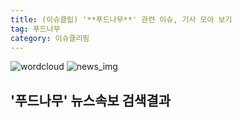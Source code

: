 ```yaml
---
title: (이슈클립) '**푸드나무**' 관련 이슈, 기사 모아 보기
tag: 푸드나무
category: 이슈클리핑
---
```

![wordcloud](https://s3.ap-northeast-2.amazonaws.com/lyrics101-wordcloud/2018-10-04-1538617282.png)
![news_img](https://user-images.githubusercontent.com/42597476/44507050-1206f400-a6e4-11e8-8d98-7ffbfebb353f.png)
## **'**푸드나무**'** 뉴스속보 검색결과

